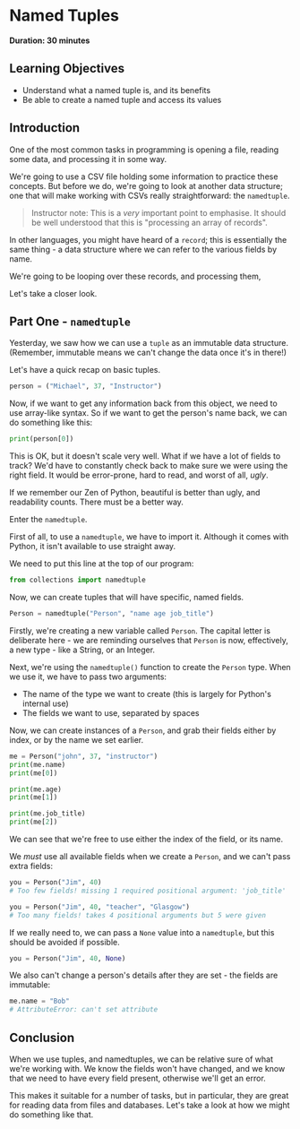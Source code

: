 # Named Tuples

**Duration: 30 minutes**

## Learning Objectives

- Understand what a named tuple is, and its benefits
- Be able to create a named tuple and access its values

## Introduction

One of the most common tasks in programming is opening a file, reading some data, and processing it in some way.

We're going to use a CSV file holding some information to practice these concepts. But before we do, we're going to look at another data structure; one that will make working with CSVs really straightforward: the `namedtuple`.

> Instructor note: This is a _very_ important point to emphasise. It should be well understood that this is "processing an array of records".

In other languages, you might have heard of a `record`; this is essentially the same thing - a data structure where we can refer to the various fields by name.

We're going to be looping over these records, and processing them,

Let's take a closer look.

## Part One - `namedtuple`

Yesterday, we saw how we can use a `tuple` as an immutable data structure. (Remember, immutable means we can't change the data once it's in there!)

Let's have a quick recap on basic tuples.

```python
person = ("Michael", 37, "Instructor")
```

Now, if we want to get any information back from this object, we need to use array-like syntax. So if we want to get the person's name back, we can do something like this:

```python
print(person[0])
```

This is OK, but it doesn't scale very well. What if we have a lot of fields to track? We'd have to constantly check back to make sure we were using the right field. It would be error-prone, hard to read, and worst of all, _ugly_.

If we remember our Zen of Python, beautiful is better than ugly, and readability counts. There must be a better way.

Enter the `namedtuple`.

First of all, to use a `namedtuple`, we have to import it. Although it comes with Python, it isn't available to use straight away.

We need to put this line at the top of our program:

```python
from collections import namedtuple
```

Now, we can create tuples that will have specific, named fields.

```python
Person = namedtuple("Person", "name age job_title")
```

Firstly, we're creating a new variable called `Person`. The capital letter is deliberate here - we are reminding ourselves that `Person` is now, effectively, a new type - like a String, or an Integer.

Next, we're using the `namedtuple()` function to create the `Person` type. When we use it, we have to pass two arguments:

- The name of the type we want to create (this is largely for Python's internal use)
- The fields we want to use, separated by spaces

Now, we can create instances of a `Person`, and grab their fields either by index, or by the name we set earlier.

```python
me = Person("john", 37, "instructor")
print(me.name)
print(me[0])

print(me.age)
print(me[1])

print(me.job_title)
print(me[2])
```

We can see that we're free to use either the index of the field, or its name.

We _must_ use all available fields when we create a `Person`, and we can't pass extra fields:

```python
you = Person("Jim", 40)
# Too few fields! missing 1 required positional argument: 'job_title'

you = Person("Jim", 40, "teacher", "Glasgow")
# Too many fields! takes 4 positional arguments but 5 were given
```

If we really need to, we can pass a `None` value into a `namedtuple`, but this should be avoided if possible.

```python
you = Person("Jim", 40, None)
```

We also can't change a person's details after they are set - the fields are immutable:

```python
me.name = "Bob"
# AttributeError: can't set attribute
```

## Conclusion

When we use tuples, and namedtuples, we can be relative sure of what we're working with. We know the fields won't have changed, and we know that we need to have every field present, otherwise we'll get an error.

This makes it suitable for a number of tasks, but in particular, they are great for reading data from files and databases. Let's take a look at how we might do something like that.
